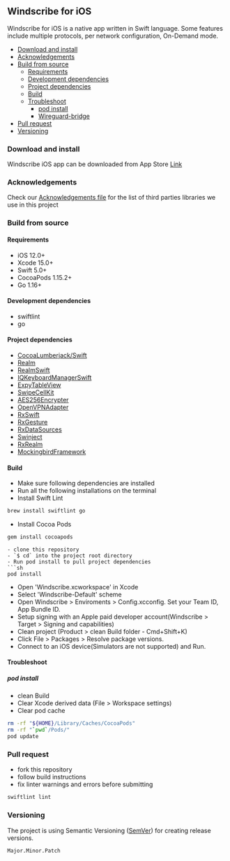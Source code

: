 ## Windscribe for iOS

Windscribe for iOS is a native app written in Swift language. Some features include multiple protocols, per network configuration, On-Demand mode.

- [Download and install](README.md#download-and-install)
- [Acknowledgements](README.md#acknowledgements)
- [Build from source](README.md#build-from-source)
    - [Requirements](README.md#requirements)
    - [Development dependencies](README.md#development-dependencies)
    - [Project dependencies](README.md#install-dependencies)
    - [Build](README.md#build)
    - [Troubleshoot](README.md#troubleshoot)
        - [pod install](README.md#pod-install)
        - [Wireguard-bridge](README.md#wireguard-bridge)
- [Pull request](README.md#pull-request)
- [Versioning](README.md#versioning)

### Download and install

Windscribe iOS app can be downloaded from App Store
[Link](https://apps.apple.com/us/app/windscribe-vpn/id1129435228)

### Acknowledgements
Check our [Acknowledgements file](ACKNOWLEDGEMENTS.md) for the list of third parties libraries we use in this project

### Build from source

#### Requirements
- iOS 12.0+
- Xcode 15.0+
- Swift 5.0+
- CocoaPods 1.15.2+
- Go 1.16+

#### Development dependencies
- swiftlint
- go

#### Project dependencies
 - [CocoaLumberjack/Swift](https://github.com/CocoaLumberjack/CocoaLumberjack)
 - [Realm](https://github.com/realm/realm-swift)
 - [RealmSwift](https://github.com/realm/realm-swift)
 - [IQKeyboardManagerSwift](https://github.com/hackiftekhar/IQKeyboardManager)
 - [ExpyTableView](https://github.com/okhanokbay/ExpyTableView)
 - [SwipeCellKit](https://github.com/SwipeCellKit/SwipeCellKit)
 - [AES256Encrypter](https://github.com/dhilowitz/AES256Encrypter)
 - [OpenVPNAdapter](https://github.com/ss-abramchuk/OpenVPNAdapter)
 - [RxSwift](https://github.com/ReactiveX/RxSwift)
 - [RxGesture](https://github.com/RxSwiftCommunity/RxGesture)
 - [RxDataSources](https://github.com/RxSwiftCommunity/RxDataSources)
 - [Swinject](https://github.com/Swinject/Swinject)
 - [RxRealm](https://github.com/RxSwiftCommunity/RxRealm)
 - [MockingbirdFramework](https://github.com/typealiased/mockingbird)

#### Build
- Make sure following dependencies are installed
- Run all the following installations on the terminal
- Install Swift Lint
```sh
brew install swiftlint go
```
- Install Cocoa Pods
```sh
gem install cocoapods
```

```
- clone this repository
- `$ cd` into the project root directory
- Run pod install to pull project dependencies
```sh
pod install 
```
- Open 'Windscribe.xcworkspace' in Xcode
- Select 'Windscribe-Default' scheme
- Open Windscribe > Enviroments > Config.xcconfig. Set your Team ID, App Bundle ID.
- Setup signing with an Apple paid developer account(Windscribe > Target > Signing and capabilities)
- Clean project (Product > clean Build folder - Cmd+Shift+K)
- Click File > Packages > Resolve package versions.
- Connect to an iOS device(Simulators are not supported) and Run.

#### Troubleshoot
##### pod install
- clean Build
- Clear Xcode derived data (File > Workspace settings)
- Clear pod cache
```sh
rm -rf "${HOME}/Library/Caches/CocoaPods"
rm -rf "`pwd`/Pods/"
pod update
```

### Pull request
- fork this repository
- follow build instructions
- fix linter warnings and errors before submitting
```sh
swiftlint lint
```

### Versioning
The project is using Semantic Versioning ([SemVer](https://semver.org)) for creating release versions.

`Major.Minor.Patch`
